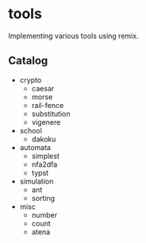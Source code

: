 # tools

Implementing various tools using remix.

## Catalog

- crypto
  - caesar
  - morse
  - rail-fence
  - substitution
  - vigenere
- school
  - dakoku
- automata
  - simplest
  - nfa2dfa
  - typst
- simulation
  - ant
  - sorting
- misc
  - number
  - count
  - atena
